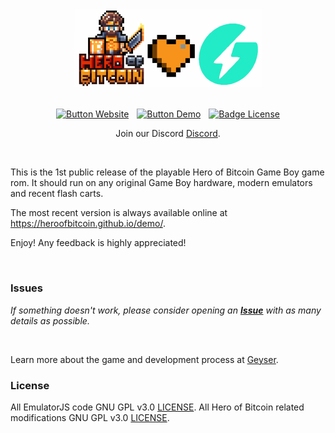 <div align = center>
<img width = 300 src = css/hob_geyser.png>
<br>
<br>

[![Button Website]][Website] 
[![Button Demo]][Demo] 
[![Badge License]][License]

Join our Discord [Discord](https://discord.com/invite/HpqAgSVm6M).

</div>
<br>

This is the 1st public release of the playable Hero of Bitcoin Game Boy game rom. It should run on any original Game Boy hardware, modern emulators and recent flash carts.

The most recent version is always available online at https://heroofbitcoin.github.io/demo/.

Enjoy! Any feedback is highly appreciated!

<br>

### Issues

*If something doesn't work, please consider opening an* ***[Issue]*** *with as many details as possible.*

<br>

Learn more about the game and development process at [Geyser][Website].	

### License

All EmulatorJS code GNU GPL v3.0 [LICENSE][EmuLicense]. All Hero of Bitcoin related modifications GNU GPL v3.0 [LICENSE][License].


<!-- QUICKLINKS --->

[License]: LICENSE.md
[EmuLicense]: https://github.com/EmulatorJS/EmulatorJS/blob/main/LICENSE
[Issue]: https://github.com/heroofbitcoin/demo/issues
[Website]: https://geyser.fund/project/heroofbitcoin
[Demo]: https://heroofbitcoin.github.io/demo/
[Button Demo]: https://img.shields.io/badge/Demo-528116?style=for-the-badge
[Button Website]: https://img.shields.io/badge/Website-736e9b?style=for-the-badge
[Badge License]: https://img.shields.io/badge/License-GPLv3-blue.svg?style=for-the-badge